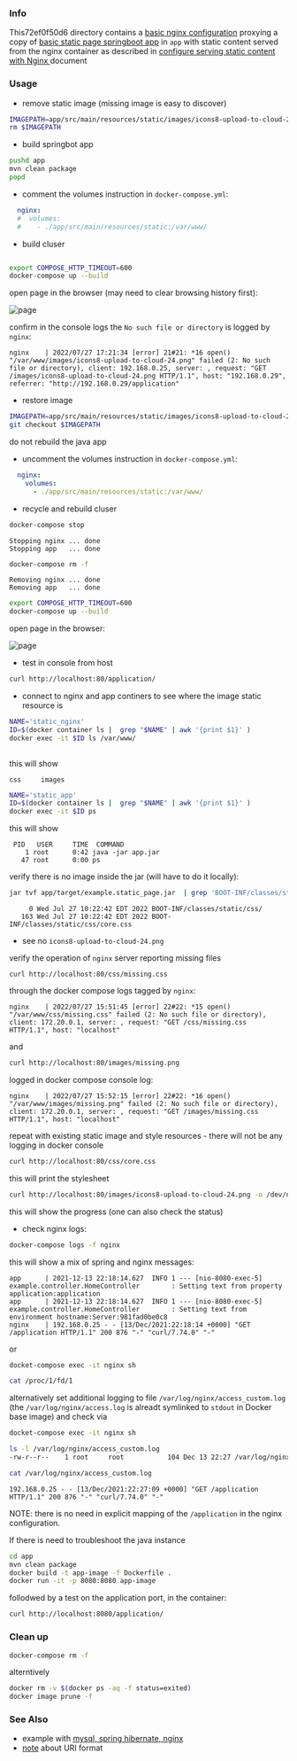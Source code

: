 ### Info

This72ef0f50d6 directory contains a [basic nginx configuration](https://hellokoding.com/spring-boot/docker/) proxying a 
 copy of [basic static page springboot app](https://github.com/sergueik/springboot_study/tree/master/basic-static) in `app` with static content served from the nginx container as described in [configure serving static content with Nginx
](http://www.java2novice.com/nginx/configure-static-content/) document

### Usage

* remove static image (missing image is easy to discover)

```sh
IMAGEPATH=app/src/main/resources/static/images/icons8-upload-to-cloud-24.png
rm $IMAGEPATH
```

* build springbot app
```sh
pushd app
mvn clean package
popd
```
* comment the volumes instruction in `docker-compose.yml`:

```YAML
  nginx:
  #  volumes:
  #    - ./app/src/main/resources/static:/var/www/

```
* build cluser

```sh

export COMPOSE_HTTP_TIMEOUT=600
docker-compose up --build
```

open page in the browser (may need to clear browsing history first):

![page](https://github.com/sergueik/springboot_study/blob/master/basic-nginx-static/screenshots/capture-page.png)

confirm in the console logs the `No such file or directory` is logged by `nginx`:
```text
nginx    | 2022/07/27 17:21:34 [error] 21#21: *16 open() "/var/www/images/icons8-upload-to-cloud-24.png" failed (2: No such file or directory), client: 192.168.0.25, server: , request: "GET /images/icons8-upload-to-cloud-24.png HTTP/1.1", host: "192.168.0.29", referrer: "http://192.168.0.29/application"

```

* restore image
```sh
IMAGEPATH=app/src/main/resources/static/images/icons8-upload-to-cloud-24.png
git checkout $IMAGEPATH
```

do not rebuild the java app

* uncomment the volumes instruction in `docker-compose.yml`:
```YAML
  nginx:
    volumes:
      - ./app/src/main/resources/static:/var/www/

```
* recycle and rebuild cluser
```sh
docker-compose stop
```

```text
Stopping nginx ... done
Stopping app   ... done
```
```sh
docker-compose rm -f
```
```text
Removing nginx ... done
Removing app   ... done

```
```sh
export COMPOSE_HTTP_TIMEOUT=600
docker-compose up --build
```
open page in the browser:

![page](https://github.com/sergueik/springboot_study/blob/master/basic-nginx-static/screenshots/capture-page-static.png)

* test in console from host
```sh
curl http://localhost:80/application/
```
* connect to nginx and app continers to see where the image static resource is
```sh
NAME='static_nginx'
ID=$(docker container ls |  grep "$NAME" | awk '{print $1}' )
docker exec -it $ID ls /var/www/
 
```
this will show 
```text
css     images
```
 
```sh
NAME='static_app'
ID=$(docker container ls |  grep "$NAME" | awk '{print $1}' )
docker exec -it $ID ps
 ```
 
 this will show
 
```text
 PID   USER     TIME  COMMAND
    1 root      0:42 java -jar app.jar
   47 root      0:00 ps

```
 
verify there is no image inside the jar (will have to do it locally):
 
```sh
jar tvf app/target/example.static_page.jar  | grep 'BOOT-INF/classes/static/css'
```

```text
     0 Wed Jul 27 10:22:42 EDT 2022 BOOT-INF/classes/static/css/
   163 Wed Jul 27 10:22:42 EDT 2022 BOOT-INF/classes/static/css/core.css
```

- see no `icons8-upload-to-cloud-24.png`
 
 
verify the operation of `nginx` server reporting missing files
```
curl http://localhost:80/css/missing.css
```
 through the docker compose logs tagged by `nginx`:
```  
nginx    | 2022/07/27 15:51:45 [error] 22#22: *15 open() "/var/www/css/missing.css" failed (2: No such file or directory), client: 172.20.0.1, server: , request: "GET /css/missing.css HTTP/1.1", host: "localhost"

```
and

```sh
curl http://localhost:80/images/missing.png
```
logged in docker compose console log:
```
nginx    | 2022/07/27 15:52:15 [error] 22#22: *16 open() "/var/www/images/missing.png" failed (2: No such file or directory), client: 172.20.0.1, server: , request: "GET /images/missing.css HTTP/1.1", host: "localhost" 
```
 
repeat with existing static image and style resources - there will not be any logging in docker console
 
```sh
curl http://localhost:80/css/core.css
```
this will print the stylesheet

```sh
curl http://localhost:80/images/icons8-upload-to-cloud-24.png -o /dev/null
```
this will show the progress (one can also check the status) 
 
* check nginx logs:
```sh
docker-compose logs -f nginx
```
this will show a mix of spring and nginx messages:
```text
app      | 2021-12-13 22:18:14.627  INFO 1 --- [nio-8080-exec-5] example.controller.HomeController        : Setting text from property application:application
app      | 2021-12-13 22:18:14.627  INFO 1 --- [nio-8080-exec-5] example.controller.HomeController        : Setting text from environment hostname:Server:981fad0be0c8
nginx    | 192.168.0.25 - - [13/Dec/2021:22:18:14 +0000] "GET /application HTTP/1.1" 200 876 "-" "curl/7.74.0" "-"
```
or
```sh
docket-compose exec -it nginx sh
```
```sh
cat /proc/1/fd/1
```
alternatively set additional logging to file `/var/log/nginx/access_custom.log` (the `/var/log/nginx/access.log` is alreadt symlinked to `stdout` in Docker base image)
and check via
```sh
docket-compose exec -it nginx sh
```

```sh
ls -l /var/log/nginx/access_custom.log
-rw-r--r--    1 root     root           104 Dec 13 22:27 /var/log/nginx/access_custom.log
```

```sh 
cat /var/log/nginx/access_custom.log

```
```text
192.168.0.25 - - [13/Dec/2021:22:27:09 +0000] "GET /application HTTP/1.1" 200 876 "-" "curl/7.74.0" "-"
```
NOTE: there is no need in explicit mapping of the `/application` in the nginx configuration. 

If there is need to troubleshoot the java instance
```sh
cd app
mvn clean package
docker build -t app-image -f Dockerfile .
docker run -it -p 8080:8080 app-image
```
follodwed by a test on the application port, in the container:
```sh
curl http://localhost:8080/application/
```
### Clean up
```sh
docker-compose rm -f
```
alterntively
```sh
docker rm -v $(docker ps -aq -f status=exited)
docker image prune -f
```
### See Also
  * example with [mysql, spring hibernate, nginx](https://github.com/opstree/spring3hibernate)
  * [note](https://nginx.org/ru/docs/http/ngx_http_proxy_module.html#proxy_pass)  about URI format
